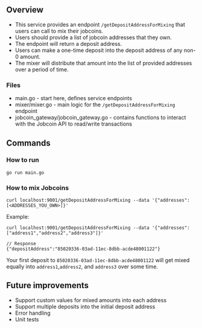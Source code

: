 ## Overview
* This service provides an endpoint `/getDepositAddressForMixing` that users can call to mix their jobcoins.
* Users should provide a list of jobcoin addresses that they own.
* The endpoint will return a deposit address.
* Users can make a one-time deposit into the deposit address of any non-0 amount.
* The mixer will distribute that amount into the list of provided addresses over a period of time.

### Files

* main.go - start here, defines service endpoints
* mixer/mixer.go - main logic for the `/getDepositAddressForMixing` endpoint
* jobcoin_gateway/jobcoin_gateway.go - contains functions to interact with the Jobcoin API to read/write transactions

## Commands

### How to run
    go run main.go

### How to mix Jobcoins
    curl localhost:9001/getDepositAddressForMixing --data '{"addresses":[<ADDRESSES_YOU_OWN>]}'

Example:
    
    curl localhost:9001/getDepositAddressForMixing --data '{"addresses":["address1","address2","address3"]}'
    
    // Response
    {"depositAddress":"85020336-03ad-11ec-8dbb-acde48001122"}
    
Your first deposit to `85020336-03ad-11ec-8dbb-acde48001122` will get mixed equally into `address1`,`address2`, and `address3` over some time.

## Future improvements
* Support custom values for mixed amounts into each address
* Support multiple deposits into the initial deposit address 
* Error handling
* Unit tests
